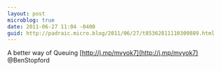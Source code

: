 ```yaml
---
layout: post
microblog: true
date: 2011-06-27 11:04 -0400
guid: http://padraic.micro.blog/2011/06/27/t85362811110309889.html
---
```

A better way of Queuing [http://j.mp/mvyok7](http://j.mp/mvyok7)  @BenStopford
